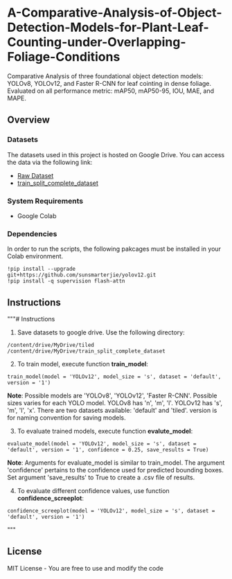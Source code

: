 # A-Comparative-Analysis-of-Object-Detection-Models-for-Plant-Leaf-Counting-under-Overlapping-Foliage-Conditions

Comparative Analysis of three foundational object detection models: YOLOv8, YOLOv12, and Faster R-CNN for leaf cointing in dense foliage. Evaluated on all performance metric: mAP50, mAP50-95, IOU, MAE, and MAPE.

## Overview



### Datasets
The datasets used in this project is hosted on Google Drive. You can access the data via the following link:
- [Raw Dataset](https://drive.google.com/drive/folders/1SqZVu7KqB2eOgOt82ETEhWRWwm2cNwmN?usp=sharing)
- [train_split_complete_dataset](https://drive.google.com/drive/folders/13MaM3n2fJA5EUR2EBFwm7Byr42MP6Ge3?usp=sharing)

### System Requirements
* Google Colab

### Dependencies
In order to run the scripts, the following pakcages must be installed in your Colab environment.
```
!pip install --upgrade git+https://github.com/sunsmarterjie/yolov12.git
!pip install -q supervision flash-attn
```

## Instructions 

"""# Instructions
1. Save datasets to google drive. Use the following directory:
```
/content/drive/MyDrive/tiled
/content/drive/MyDrive/train_split_complete_dataset
```
2. To train model, execute function **train_model**:
```
train_model(model = 'YOLOv12', model_size = 's', dataset = 'default', version = '1')
```
**Note**: Possible models are 'YOLOv8', 'YOLOv12', 'Faster R-CNN'. Possible sizes varies for each YOLO model. YOLOv8 has 'n', 'm', 'l'. YOLOv12 has 's', 'm', 'l', 'x'. There are two datasets available: 'default' and 'tiled'. version is for naming convention for saving models.

3. To evaluate trained models, execute function **evalute_model**:
```
evaluate_model(model = 'YOLOv12', model_size = 's', dataset = 'default', version = '1', confidence = 0.25, save_results = True)
```
**Note**: Arguments for evaluate_model is similar to train_model. The argument 'confidence' pertains to the confidence used for predicted bounding boxes. Set argument 'save_results' to True to create a .csv file of results.

4. To evaluate different confidence values, use function **confidence_screeplot**:
```
confidence_screeplot(model = 'YOLOv12', model_size = 's', dataset = 'default', version = '1')
```
"""










## License
MIT License - You are free to use and modify the code
